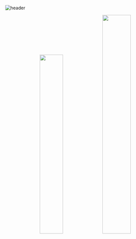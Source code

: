 ![header](https://capsule-render.vercel.app/api?type=waving&color=auto&customColorList=2&height=300&section=header&text=htwoj&fontSize=120&animation=twinkling)


<p align="center">
  <img src="https://github-readme-stats.vercel.app/api/top-langs/?username=htwoj&exclude_repo=htwoj.github.io&layout=compact&theme=tokyonight" width="38%"/>
  <img src="https://github-readme-stats.vercel.app/api?username=htwoj&show_icons=true&theme=calm" width="42%"  />
</p>
